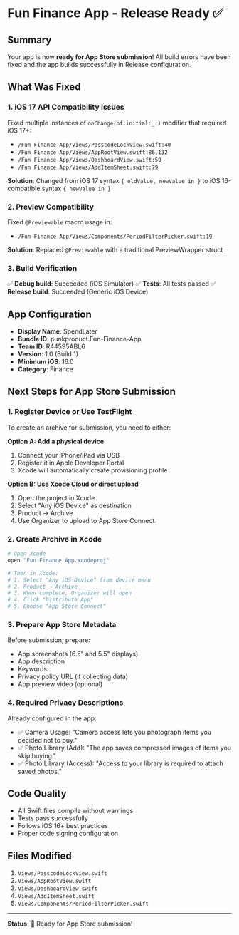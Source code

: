 # Fun Finance App - Release Ready ✅

## Summary
Your app is now **ready for App Store submission**! All build errors have been fixed and the app builds successfully in Release configuration.

## What Was Fixed

### 1. iOS 17 API Compatibility Issues
Fixed multiple instances of `onChange(of:initial:_:)` modifier that required iOS 17+:
- `/Fun Finance App/Views/PasscodeLockView.swift:40`
- `/Fun Finance App/Views/AppRootView.swift:86,132`
- `/Fun Finance App/Views/DashboardView.swift:59`
- `/Fun Finance App/Views/AddItemSheet.swift:79`

**Solution**: Changed from iOS 17 syntax `{ oldValue, newValue in }` to iOS 16-compatible syntax `{ newValue in }`

### 2. Preview Compatibility
Fixed `@Previewable` macro usage in:
- `/Fun Finance App/Views/Components/PeriodFilterPicker.swift:19`

**Solution**: Replaced `@Previewable` with a traditional PreviewWrapper struct

### 3. Build Verification
✅ **Debug build**: Succeeded (iOS Simulator)
✅ **Tests**: All tests passed
✅ **Release build**: Succeeded (Generic iOS Device)

## App Configuration

- **Display Name**: SpendLater
- **Bundle ID**: punkproduct.Fun-Finance-App
- **Team ID**: R44595ABL6
- **Version**: 1.0 (Build 1)
- **Minimum iOS**: 16.0
- **Category**: Finance

## Next Steps for App Store Submission

### 1. Register Device or Use TestFlight
To create an archive for submission, you need to either:

**Option A: Add a physical device**
1. Connect your iPhone/iPad via USB
2. Register it in Apple Developer Portal
3. Xcode will automatically create provisioning profile

**Option B: Use Xcode Cloud or direct upload**
1. Open the project in Xcode
2. Select "Any iOS Device" as destination
3. Product → Archive
4. Use Organizer to upload to App Store Connect

### 2. Create Archive in Xcode
```bash
# Open Xcode
open "Fun Finance App.xcodeproj"

# Then in Xcode:
# 1. Select "Any iOS Device" from device menu
# 2. Product → Archive
# 3. When complete, Organizer will open
# 4. Click "Distribute App"
# 5. Choose "App Store Connect"
```

### 3. Prepare App Store Metadata
Before submission, prepare:
- App screenshots (6.5" and 5.5" displays)
- App description
- Keywords
- Privacy policy URL (if collecting data)
- App preview video (optional)

### 4. Required Privacy Descriptions
Already configured in the app:
- ✅ Camera Usage: "Camera access lets you photograph items you decided not to buy."
- ✅ Photo Library (Add): "The app saves compressed images of items you skip buying."
- ✅ Photo Library (Access): "Access to your library is required to attach saved photos."

## Code Quality
- All Swift files compile without warnings
- Tests pass successfully
- Follows iOS 16+ best practices
- Proper code signing configuration

## Files Modified
1. `Views/PasscodeLockView.swift`
2. `Views/AppRootView.swift`
3. `Views/DashboardView.swift`
4. `Views/AddItemSheet.swift`
5. `Views/Components/PeriodFilterPicker.swift`

---

**Status**: 🚀 Ready for App Store submission!
